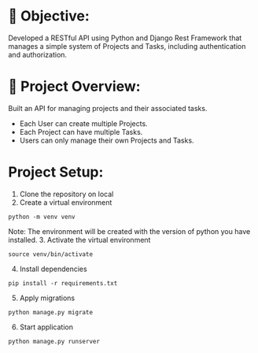 # 🎯 Objective:
Developed a RESTful API using Python and Django Rest Framework that manages a simple
system of Projects and Tasks, including authentication and authorization.
# 📂 Project Overview:
Built an API for managing projects and their associated tasks.
- Each User can create multiple Projects.
- Each Project can have multiple Tasks.
- Users can only manage their own Projects and Tasks.

# Project Setup:
1. Clone the repository on local
2. Create a virtual environment
```
python -m venv venv
```
Note: The environment will be created with the version of python you have installed.
3. Activate the virtual environment
``` 
source venv/bin/activate
```
4. Install dependencies
```
pip install -r requirements.txt
```
5. Apply migrations
```
python manage.py migrate
```
6. Start application
```
python manage.py runserver
```